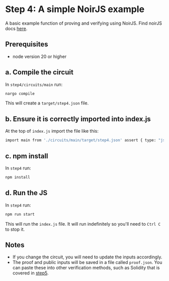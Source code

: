 # Step 4: A simple NoirJS example

A basic example function of proving and verifying using NoirJS. Find noirJS docs [here](https://noir-lang.org/docs/tutorials/noirjs_app).

## Prerequisites

- node version 20 or higher

## a. Compile the circuit

In `step4/circuits/main` run:

```sh
nargo compile
```

This will create a `target/step4.json` file.

## b. Ensure it is correctly imported into index.js

At the top of `index.js` import the file like this:

```sh
import main from './circuits/main/target/step4.json' assert { type: "json" };
```

## c. npm install

In `step4` run:

```sh
npm install
```

## d. Run the JS

In `step4` run:

```sh
npm run start
```

This will run the `index.js` file. It will run indefinitely so you'll need to `Ctrl C` to stop it.

## Notes

- If you change the circuit, you will need to update the inputs accordingly.
- The proof and public inputs will be saved in a file called `proof.json`. You can paste these into other verification methods, such as Solidity that is covered in [step5](../step5/README.md).
